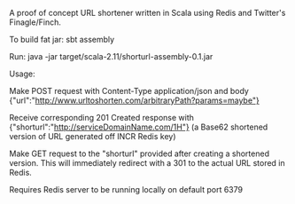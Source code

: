 A proof of concept URL shortener written in Scala using Redis and Twitter's Finagle/Finch.

To build fat jar: sbt assembly

Run: java -jar target/scala-2.11/shorturl-assembly-0.1.jar

Usage:

Make POST request with Content-Type application/json and body {"url":"http://www.urltoshorten.com/arbitraryPath?params=maybe"}

Receive corresponding 201 Created response with {"shorturl":"http://serviceDomainName.com/1H"} (a Base62 shortened version of URL generated off INCR Redis key)

Make GET request to the "shorturl" provided after creating a shortened version.  This will immediately redirect with a 301 to the actual URL stored in Redis.

Requires Redis server to be running locally on default port 6379